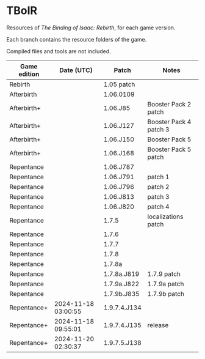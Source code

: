 # TBoIR
Resources of *The Binding of Isaac: Rebirth*, for each game version.

Each branch contains the resource folders of the game.

Compiled files and tools are not included.

| Game edition | Date (UTC) | Patch        | Notes                  |
|--------------|---------------------|--------------|------------------------|
| Rebirth      |                     | 1.05 patch   |                        |
| Afterbirth   |                     | 1.06.0109    |                        |
| Afterbirth+  |                     | 1.06.J85     | Booster Pack 2 patch   |
| Afterbirth+  |                     | 1.06.J127    | Booster Pack 4 patch 3 |
| Afterbirth+  |                     | 1.06.J150    | Booster Pack 5         |
| Afterbirth+  |                     | 1.06.J168    | Booster Pack 5 patch   |
| Repentance   |                     | 1.06.J787    |                        |
| Repentance   |                     | 1.06.J791    | patch 1                |
| Repentance   |                     | 1.06.J796    | patch 2                |
| Repentance   |                     | 1.06.J813    | patch 3                |
| Repentance   |                     | 1.06.J820    | patch 4                |
| Repentance   |                     | 1.7.5        | localizations patch    |
| Repentance   |                     | 1.7.6        |                        |
| Repentance   |                     | 1.7.7        |                        |
| Repentance   |                     | 1.7.8        |                        |
| Repentance   |                     | 1.7.8a       |                        |
| Repentance   |                     | 1.7.8a.J819  | 1.7.9 patch            |
| Repentance   |                     | 1.7.9a.J822  | 1.7.9a patch           |
| Repentance   |                     | 1.7.9b.J835  | 1.7.9b patch           |
| Repentance+  | 2024-11-18 03:00:55 | 1.9.7.4.J134 |                        |
| Repentance+  | 2024-11-18 09:55:01 | 1.9.7.4.J135 | release                |
| Repentance+  | 2024-11-20 02:30:37 | 1.9.7.5.J138 |                        |
